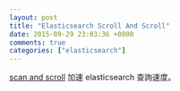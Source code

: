 ```yaml
---
layout: post
title: "Elasticsearch Scroll And Scroll"
date: 2015-09-29 23:03:36 +0800
comments: true
categories: ["elasticsearch"]
---
```



<!-- more -->

[scan and scroll] 加速 elasticsearch 查詢速度。

[scan and scroll]:https://www.elastic.co/guide/en/elasticsearch/guide/current/scan-scroll.html